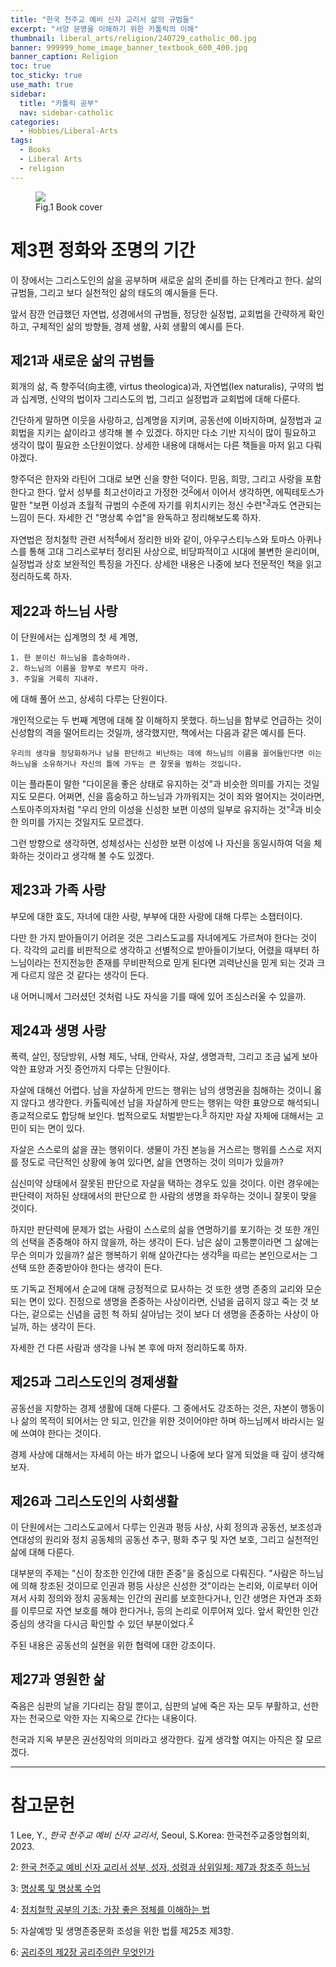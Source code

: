 ```yaml
---
title: "한국 천주교 예비 신자 교리서 삶의 규범들"
excerpt: "서양 문명을 이해하기 위한 카톨릭의 이해"
thumbnail: liberal_arts/religion/240729_catholic_00.jpg
banner: 999999_home_image_banner_textbook_600_400.jpg
banner_caption: Religion
toc: true
toc_sticky: true
use_math: true
sidebar:
  title: "카톨릭 공부"
  nav: sidebar-catholic
categories:
  - Hobbies/Liberal-Arts
tags:
  - Books
  - Liberal Arts
  - religion
---
```


<figure style="width: 33%" class="align-center">
  <a href="{{ site.url }}{{ site.baseurl }}/assets/images/liberal_arts/religion/240729_catholic_00.jpg">
  <img src="{{ site.url }}{{ site.baseurl }}/assets/images/liberal_arts/religion/240729_catholic_00.jpg">
  </a>
  <figcaption>
  Fig.1 Book cover
  </figcaption>
</figure>

# 제3편 정화와 조명의 기간

이 장에서는 그리스도인의 삶을 공부하며 새로운 삶의 준비를 하는 단계라고 한다. 삶의 규범들, 그리고 보다 실천적인 삶의 태도의 예시들을 든다.

앞서 잠깐 언급했던 자연법, 성경에서의 규범들, 정당한 실정법, 교회법을 간략하게 확인하고, 구체적인 삶의 방향들, 경제 생활, 사회 생활의 예시를 든다.

## 제21과 새로운 삶의 규범들

회개의 삶, 즉 향주덕(向主德, virtus theologica)과, 자연법(lex naturalis), 구약의 법과 십계명, 신약의 법이자 그리스도의 법, 그리고 실정법과 교회법에 대해 다룬다.

간단하게 말하면 이웃을 사랑하고, 십계명을 지키며, 공동선에 이바지하며, 실정법과 교회법을 지키는 삶이라고 생각해 볼 수 있겠다. 하지만 다소 기반 지식이 많이 필요하고 생각이 많이 필요한 소단원이었다. 상세한 내용에 대해서는 다른 책들을 마저 읽고 다뤄야겠다.

향주덕은 한자와 라틴어 그대로 보면 신을 향한 덕이다. 믿음, 희망, 그리고 사랑을 포함한다고 한다. 앞서 성부를 최고선이라고 가정한 것<sup>[2](#footnote_1)</sup>에서 이어서 생각하면, 에픽테토스가 말한 "보편 이성과 초월적 규범의 수준에 자기를 위치시키는 정신 수련"<sup>[3](#footnote_2)</sup>과도 연관되는 느낌이 든다. 자세한 건 "명상록 수업"을 완독하고 정리해보도록 하자.

자연법은 정치철학 관련 서적<sup>[4](#footnote_3)</sup>에서 정리한 바와 같이, 아우구스티누스와 토마스 아퀴나스를 통해 고대 그리스로부터 정리된 사상으로, 비당파적이고 시대에 불변한 윤리이며, 실정법과 상호 보완적인 특징을 가진다. 상세한 내용은 나중에 보다 전문적인 책을 읽고 정리하도록 하자.

## 제22과 하느님 사랑

이 단원에서는 십계명의 첫 세 계명,

    1. 한 분이신 하느님을 흠숭하여라.
    2. 하느님의 이름을 함부로 부르지 마라.
    3. 주일을 거룩히 지내라.

에 대해 풀어 쓰고, 상세히 다루는 단원이다.

개인적으로는 두 번째 계명에 대해 잘 이해하지 못했다. 하느님을 함부로 언급하는 것이 신성함의 격을 떨어트리는 것일까, 생각했지만, 책에서는 다음과 같은 예시를 든다.

    우리의 생각을 정당화하거나 남을 판단하고 비난하는 데에 하느님의 이름을 끌어들인다면 이는 하느님을 소유하거나 자신의 틀에 가두는 큰 잘못을 범하는 것입니다.

이는 플라톤이 말한 "다이몬을 좋은 상태로 유지하는 것"과 비슷한 의미를 가지는 것일지도 모른다. 어쩌면, 신을 흠숭하고 하느님과 가까워지는 것이 죄와 멀어지는 것이라면, 스토아주의자처럼 "우리 안의 이성을 신성한 보편 이성의 일부로 유지하는 것"<sup>[3](#footnote_2)</sup>과 비슷한 의미를 가지는 것일지도 모르겠다.

그런 방향으로 생각하면, 성체성사는 신성한 보편 이성에 나 자신을 동일시하여 덕을 체화하는 것이라고 생각해 볼 수도 있겠다.

## 제23과 가족 사랑

부모에 대한 효도, 자녀에 대한 사랑, 부부에 대한 사랑에 대해 다루는 소챕터이다.

다만 한 가지 받아들이기 어려운 것은 그리스도교를 자녀에게도 가르쳐야 한다는 것이다. 각각의 교리를 비판적으로 생각하고 선별적으로 받아들이기보다, 어렸을 때부터 하느님이라는 전지전능한 존재를 무비판적으로 믿게 된다면 괴력난신을 믿게 되는 것과 크게 다르지 않은 것 같다는 생각이 든다.

내 어머니께서 그러셨던 것처럼 나도 자식을 기를 때에 있어 조심스러울 수 있을까.

## 제24과 생명 사랑

폭력, 살인, 정당방위, 사형 제도, 낙태, 안락사, 자살, 생명과학, 그리고 조금 넓게 보아 악한 표양과 거짓 증언까지 다루는 단원이다.

자살에 대해선 어렵다. 남을 자살하게 만드는 행위는 남의 생명권을 침해하는 것이니 옳지 않다고 생각한다. 카톨릭에선 남을 자살하게 만드는 행위는 악한 표양으로 해석되니 종교적으로도 합당해 보인다. 법적으로도 처벌받는다.<sup>[5](#footnote_4)</sup> 하지만 자살 자체에 대해서는 고민이 되는 면이 있다.

자살은 스스로의 삶을 끊는 행위이다. 생물이 가진 본능을 거스르는 행위를 스스로 저지를 정도로 극단적인 상황에 놓여 있다면, 삶을 연명하는 것이 의미가 있을까?

심신미약 상태에서 잘못된 판단으로 자살을 택하는 경우도 있을 것이다. 이런 경우에는 판단력이 저하된 상태에서의 판단으로 한 사람의 생명을 좌우하는 것이니 잘못이 맞을 것이다.

하지만 판단력에 문제가 없는 사람이 스스로의 삶을 연명하기를 포기하는 것 또한 개인의 선택을 존중해야 하지 않을까, 하는 생각이 든다. 남은 삶이 고통뿐이라면 그 삶에는 무슨 의미가 있을까? 삶은 행복하기 위해 살아간다는 생각<sup>[6](#footnote_5)</sup>을 따르는 본인으로서는 그 선택 또한 존중받아야 한다는 생각이 든다.

또 기독교 전체에서 순교에 대해 긍정적으로 묘사하는 것 또한 생명 존중의 교리와 모순되는 면이 있다. 진정으로 생명을 존중하는 사상이라면, 신념을 굽히지 않고 죽는 것 보다는, 겉으로는 신념을 굽힌 척 하되 살아남는 것이 보다 더 생명을 존중하는 사상이 아닐까, 하는 생각이 든다.

자세한 건 다른 사람과 생각을 나눠 본 후에 마저 정리하도록 하자.

## 제25과 그리스도인의 경제생활

공동선을 지향하는 경제 생활에 대해 다룬다. 그 중에서도 강조하는 것은, 자본이 행동이나 삶의 목적이 되어서는 안 되고, 인간을 위한 것이어야만 하며 하느님께서 바라시는 일에 쓰여야 한다는 것이다.

경제 사상에 대해서는 자세히 아는 바가 없으니 나중에 보다 알게 되었을 때 깊이 생각해보자.

## 제26과 그리스도인의 사회생활

이 단원에서는 그리스도교에서 다루는 인권과 평등 사상, 사회 정의과 공동선, 보조성과 연대성의 원리와 정치 공동체의 공동선 추구, 평화 추구 및 자연 보호, 그리고 실천적인 삶에 대해 다룬다.

대부분의 주제는 "신이 창조한 인간에 대한 존중"을 중심으로 다뤄진다. "사람은 하느님에 의해 창조된 것이므로 인권과 평등 사상은 신성한 것"이라는 논리와, 이로부터 이어져서 사회 정의와 정치 공동체는 인간의 권리를 보호한다거나, 인간 생명은 자연과 조화를 이루므로 자연 보호를 해야 한다거나, 등의 논리로 이루어져 있다. 앞서 확인한 인간 중심의 생각을 다시금 확인할 수 있던 부분이었다.<sup>[2](#footnote_1)</sup>

주된 내용은 공동선의 실현을 위한 협력에 대한 강조이다.

## 제27과 영원한 삶

죽음은 심판의 날을 기다리는 잠일 뿐이고, 심판의 날에 죽은 자는 모두 부활하고, 선한 자는 천국으로 악한 자는 지옥으로 간다는 내용이다.

천국과 지옥 부분은 권선징악의 의미라고 생각한다. 깊게 생각할 여지는 아직은 잘 모르겠다.

---

# 참고문헌

1 Lee, Y., *한국 천주교 예비 신자 교리서*, Seoul, S.Korea: 한국천주교중앙협의회, 2023.

<a name="footnote_1">2</a>: <a href = "{{ site.url }}{{ site.baseurl }}/hobbies/liberal-arts/intro-to-catholic-01/#%EC%A0%9C7%EA%B3%BC-%EC%B0%BD%EC%A1%B0%EC%A3%BC-%ED%95%98%EB%8A%90%EB%8B%98">한국 천주교 예비 신자 교리서 성부, 성자, 성령과 삼위일체: 제7과 창조주 하느님</a>

<a name="footnote_2">3</a>: <a href = "{{ site.url }}{{ site.baseurl }}/hobbies/liberal-arts/meditations-00/">명상록 및 명상록 수업</a>

<a name="footnote_3">4</a>: <a href = "{{ site.url }}{{ site.baseurl }}/hobbies/liberal-arts/political-philosophy-00/">정치철학 공부의 기초: 가장 좋은 정체를 이해하는 법</a>

<a name="footnote_4">5</a>: 자살예방 및 생명존중문화 조성을 위한 법률 제25조 제3항.

<a name="footnote_5">6</a>: <a href = "{{ site.url }}{{ site.baseurl }}/hobbies/liberal-arts/utilitarianism-01/">공리주의 제2장 공리주의란 무엇인가 </a>
